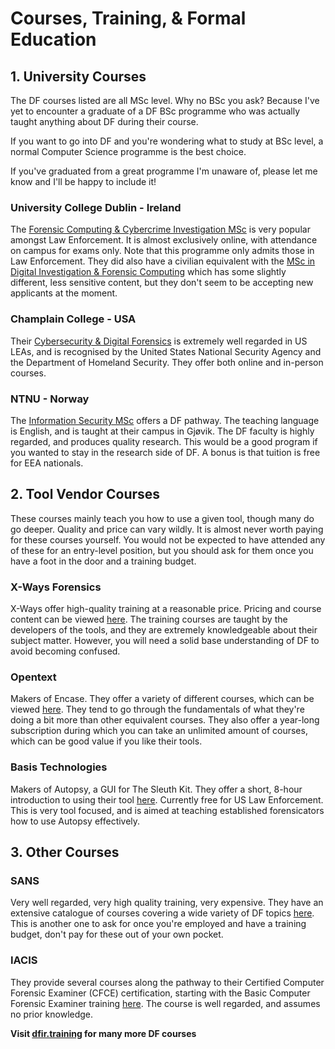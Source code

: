 # **Courses, Training, & Formal Education**

## **1. University Courses**
The DF courses listed are all MSc level. Why no BSc you ask? Because I've yet to encounter a graduate of a DF BSc programme who was actually taught anything about DF during their course. 

If you want to go into DF and you're wondering what to study at BSc level, a normal Computer Science programme is the best choice.

If you've graduated from a great programme I'm unaware of, please let me know and I'll be happy to include it!

### **University College Dublin - Ireland**
The [Forensic Computing & Cybercrime Investigation MSc](https://www.ucd.ie/cci/education/prospective_students/fcci_programmes/module_options.html) is very popular amongst Law Enforcement. It is almost exclusively online, with attendance on campus for exams only.  Note that this programme only admits those in Law Enforcement. They did also have a civilian equivalent with the [MSc in Digital Investigation & Forensic Computing](https://www.ucd.ie/cci/education/prospective_students/msc_difc.html) which has some slightly different, less sensitive content, but they don't seem to be accepting new applicants at the moment.

### **Champlain College - USA**
Their [Cybersecurity & Digital Forensics](https://www.champlain.edu/cybersecurity-and-digital-forensics) is extremely well regarded in US LEAs, and is recognised by the United States National Security Agency and the Department of Homeland Security. They offer both online and in-person courses.

### **NTNU - Norway**
The [Information Security MSc](https://www.ntnu.edu/studies/mis) offers a DF pathway. The teaching language is English, and is taught at their campus in Gjøvik. The DF faculty is highly regarded, and produces quality research. This would be a good program if you wanted to stay in the research side of DF. A bonus is that tuition is free for EEA nationals. 

## **2. Tool Vendor Courses**
These courses mainly teach you how to use a given tool, though many do go deeper. Quality and price can vary wildly. It is almost never worth paying for these courses yourself. You would not be expected to have attended any of these for an entry-level position, but you should ask for them once you have a foot in the door and a training budget. 

### **X-Ways Forensics**
X-Ways offer high-quality training at a reasonable price. Pricing and course content can be viewed [here](https://www.x-ways.net/training/index.html).
The training courses are taught by the developers of the tools, and they are extremely knowledgeable about their subject matter. However, you will need a solid base understanding of DF to avoid becoming confused. 

### **Opentext**
Makers of Encase. They offer a variety of different courses, which can be viewed [here](https://www.opentext.com/products-and-solutions/services/training-and-learning-services/encase-training). They tend to go through the fundamentals of what they're doing a bit more than other equivalent courses. They also offer a year-long subscription during which you can take an unlimited amount of courses, which can be good value if you like their tools.

### **Basis Technologies**
Makers of Autopsy, a GUI for The Sleuth Kit. They offer a short, 8-hour introduction to using their tool [here](https://training.autopsy.com/). Currently free for US Law Enforcement. This is very tool focused, and is aimed at teaching established forensicators how to use Autopsy effectively.

## **3. Other Courses**

### SANS
Very well regarded, very high quality training, very expensive. They have an extensive catalogue of courses covering a wide variety of DF topics [here](https://www.sans.org/cyber-security-courses/?focus-area=digital-forensics). This is another one to ask for once you're employed and have a training budget, don't pay for these out of your own pocket. 

### IACIS
They provide several courses along the pathway to their Certified Computer Forensic Examiner (CFCE) certification, starting with the Basic Computer Forensic Examiner training [here](https://www.iacis.com/training/). The course is well regarded, and assumes no prior knowledge.

**Visit [dfir.training](https://www.dfir.training/events-dir) for many more DF courses**
